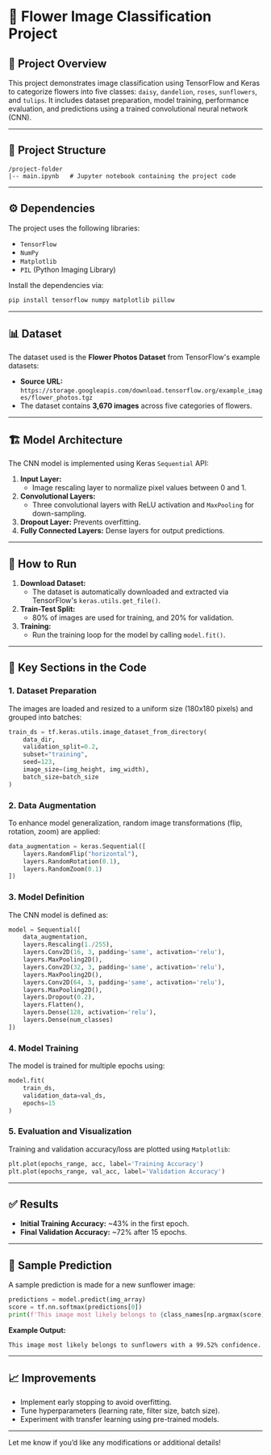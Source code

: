 # 🌼 Flower Image Classification Project

## 📝 Project Overview
This project demonstrates image classification using TensorFlow and Keras to categorize flowers into five classes: `daisy`, `dandelion`, `roses`, `sunflowers`, and `tulips`. It includes dataset preparation, model training, performance evaluation, and predictions using a trained convolutional neural network (CNN).

---

## 📂 Project Structure
```
/project-folder
|-- main.ipynb   # Jupyter notebook containing the project code
```

---

## ⚙️ Dependencies
The project uses the following libraries:
- `TensorFlow`
- `NumPy`
- `Matplotlib`
- `PIL` (Python Imaging Library)

Install the dependencies via:
```bash
pip install tensorflow numpy matplotlib pillow
```

---

## 📊 Dataset
The dataset used is the **Flower Photos Dataset** from TensorFlow's example datasets:
- **Source URL:** `https://storage.googleapis.com/download.tensorflow.org/example_images/flower_photos.tgz`
- The dataset contains **3,670 images** across five categories of flowers.

---

## 🏗️ Model Architecture
The CNN model is implemented using Keras `Sequential` API:
1. **Input Layer:**
   - Image rescaling layer to normalize pixel values between 0 and 1.
2. **Convolutional Layers:**
   - Three convolutional layers with ReLU activation and `MaxPooling` for down-sampling.
3. **Dropout Layer:** Prevents overfitting.
4. **Fully Connected Layers:** Dense layers for output predictions.

---

## 🚀 How to Run
1. **Download Dataset:**
   - The dataset is automatically downloaded and extracted via TensorFlow's `keras.utils.get_file()`.
2. **Train-Test Split:**
   - 80% of images are used for training, and 20% for validation.
3. **Training:**
   - Run the training loop for the model by calling `model.fit()`.

---

## 🧪 Key Sections in the Code

### 1. **Dataset Preparation**
   The images are loaded and resized to a uniform size (180x180 pixels) and grouped into batches:
   ```python
   train_ds = tf.keras.utils.image_dataset_from_directory(
       data_dir,
       validation_split=0.2,
       subset="training",
       seed=123,
       image_size=(img_height, img_width),
       batch_size=batch_size
   )
   ```

### 2. **Data Augmentation**
   To enhance model generalization, random image transformations (flip, rotation, zoom) are applied:
   ```python
   data_augmentation = keras.Sequential([
       layers.RandomFlip("horizontal"),
       layers.RandomRotation(0.1),
       layers.RandomZoom(0.1)
   ])
   ```

### 3. **Model Definition**
   The CNN model is defined as:
   ```python
   model = Sequential([
       data_augmentation,
       layers.Rescaling(1./255),
       layers.Conv2D(16, 3, padding='same', activation='relu'),
       layers.MaxPooling2D(),
       layers.Conv2D(32, 3, padding='same', activation='relu'),
       layers.MaxPooling2D(),
       layers.Conv2D(64, 3, padding='same', activation='relu'),
       layers.MaxPooling2D(),
       layers.Dropout(0.2),
       layers.Flatten(),
       layers.Dense(128, activation='relu'),
       layers.Dense(num_classes)
   ])
   ```

### 4. **Model Training**
   The model is trained for multiple epochs using:
   ```python
   model.fit(
       train_ds,
       validation_data=val_ds,
       epochs=15
   )
   ```

### 5. **Evaluation and Visualization**
   Training and validation accuracy/loss are plotted using `Matplotlib`:
   ```python
   plt.plot(epochs_range, acc, label='Training Accuracy')
   plt.plot(epochs_range, val_acc, label='Validation Accuracy')
   ```

---

## ✅ Results
- **Initial Training Accuracy:** ~43% in the first epoch.
- **Final Validation Accuracy:** ~72% after 15 epochs.

---

## 🔮 Sample Prediction
A sample prediction is made for a new sunflower image:
```python
predictions = model.predict(img_array)
score = tf.nn.softmax(predictions[0])
print(f'This image most likely belongs to {class_names[np.argmax(score)]} with a {100 * np.max(score):.2f}% confidence.')
```
**Example Output:**
```
This image most likely belongs to sunflowers with a 99.52% confidence.
```

---

## 📈 Improvements
- Implement early stopping to avoid overfitting.
- Tune hyperparameters (learning rate, filter size, batch size).
- Experiment with transfer learning using pre-trained models.

---

Let me know if you’d like any modifications or additional details!

